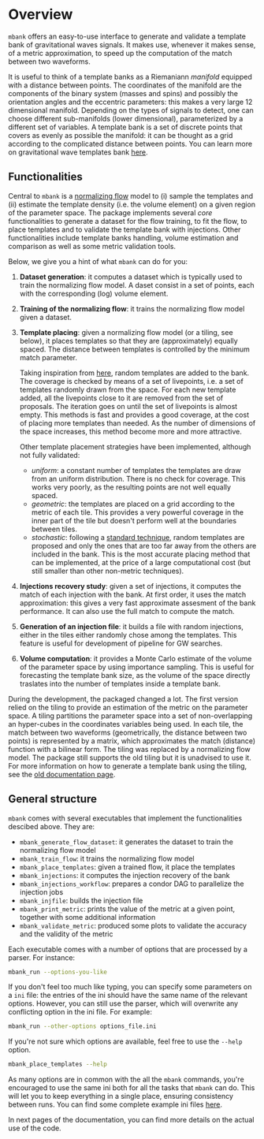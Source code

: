 Overview
========

`mbank` offers an easy-to-use interface to generate and validate a template bank of gravitational waves signals. It makes use, whenever it makes sense, of a metric approximation, to speed up the computation of the match between two waveforms.

It is useful to think of a template banks as a Riemaniann _manifold_ equipped with a distance between points. The coordinates of the manifold are the components of the binary system (masses and spins) and possibly the orientation angles and the eccentric parameters: this makes a very large 12 dimensional manifold. Depending on the types of signals to detect, one can choose different sub-manifolds (lower dimensional), parameterized by a different set of variables. A template bank is a set of discrete points that covers as evenly as possible the manifold: it can be thought as a grid according to the complicated distance between points.
You can learn more on gravitational wave templates bank [here](https://journals.aps.org/prd/abstract/10.1103/PhysRevD.77.104017).

## Functionalities

Central to `mbank` is a [normalizing flow](https://arxiv.org/abs/1912.02762) model to (i) sample the templates and (ii) estimate the template density (i.e. the volume element) on a given region of the parameter space.
The package implements several _core_ functionalities to generate a dataset for the flow training, to fit the flow, to place templates and to validate the template bank with injections. Other functionalities include template banks handling, volume estimation and comparison as well as some metric validation tools.

Below, we give you a hint of what `mbank` can do for you:

1. **Dataset generation**: it computes a dataset which is typically used to train the normalizing flow model. A daset consist in a set of points, each with the corresponding (log) volume element.

2. **Training of the normalizing flow**: it trains the normalizing flow model given a dataset.

3. **Template placing**: given a normalizing flow model (or a tiling, see below), it places templates so that they are (approximately) equally spaced. The distance between templates is controlled by the minimum match parameter.

	Taking inspiration from [here](https://arxiv.org/abs/2202.09380), random templates are added to the bank. The coverage is checked by means of a set of livepoints, i.e. a set of templates randomly drawn from the space. For each new template added, all the livepoints close to it are removed from the set of proposals. The iteration goes on until the set of livepoints is almost empty. This methods is fast and provides a good coverage, at the cost of placing more templates than needed. As the number of dimensions of the space increases, this method become more and more attractive.
	
	Other template placement strategies have been implemented, although not fully validated:

	- _uniform_: a constant number of templates the templates are draw from an uniform distribution. There is no check for coverage. This works very poorly, as the resulting points are not well equally spaced.
	- _geometric_: the templates are placed on a grid according to the metric of each tile. This provides a very powerful coverage in the inner part of the tile but doesn't perform well at the boundaries between tiles.
	- _stochastic_: following a [standard technique](https://journals.aps.org/prd/abstract/10.1103/PhysRevD.80.104014), random templates are proposed and only the ones that are too far away from the others are included in the bank. This is the most accurate placing method that can be implemented, at the price of a large computational cost (but still smaller than other non-metric techniques).
	
4. **Injections recovery study**: given a set of injections, it computes the match of each injection with the bank. At first order, it uses the match approximation: this gives a very fast approximate assesment of the bank performance. It can also use the full match to compute the match.

5. **Generation of an injection file**: it builds a file with random injections, either in the tiles either randomly chose among the templates. This feature is useful for development of pipeline for GW searches.

6. **Volume computation**: it provides a Monte Carlo estimate of the volume of the parameter space by using importance sampling. This is useful for forecasting the template bank size, as the volume of the space directly traslates into the number of templates inside a template bank.

During the development, the packaged changed a lot. The first version relied on the tiling to provide an estimation of the metric on the parameter space. A tiling partitions the parameter space into a set of non-overlapping an hyper-cubes in the coordinates variables being used. In each tile, the match between two waveforms (geometrically, the distance between two points) is represented by a matrix, which approximates the match (distance) function with a bilinear form.
The tiling was replaced by a normalizing flow model. The package still supports the old tiling but it is unadvised to use it. For more information on how to generate a template bank using the tiling, see the [old documentation page](bank_generation_tiling.md).

## General structure

`mbank` comes with several executables that implement the functionalities descibed above. They are:

- ``mbank_generate_flow_dataset``: it generates the dataset to train the normalizing flow model
- ``mbank_train_flow``: it trains the normalizing flow model
- ``mbank_place_templates``: given a trained flow, it place the templates
- ``mbank_injections``: it computes the injection recovery of the bank
- ``mbank_injections_workflow``: prepares a condor DAG to parallelize the injection jobs
- ``mbank_injfile``: builds the injection file
- ``mbank_print_metric``: prints the value of the metric at a given point, together with some additional information
- ``mbank_validate_metric``: produced some plots to validate the accuracy and the validity of the metric

Each executable comes with a number of options that are processed by a parser. For instance:

```Bash
mbank_run --options-you-like
```

If you don't feel too much like typing, you can specify some parameters on a `ini` file: the entries of the ini should have the same name of the relevant options. However, you can still use the parser, which will overwrite any conflicting option in the ini file. For example:

```Bash
mbank_run --other-options options_file.ini
```

If you're not sure which options are available, feel free to use the `--help` option.

```Bash
mbank_place_templates --help
```

As many options are in common with the all the `mbank` commands, you're encouraged to use the same ini both for all the tasks that `mbank` can do. This will let you to keep everything in a single place, ensuring consistency between runs.
You can find some complete example ini files [here](https://github.com/stefanoschmidt1995/mbank/tree/master/examples).

In next pages of the documentation, you can find more details on the actual use of the code.







